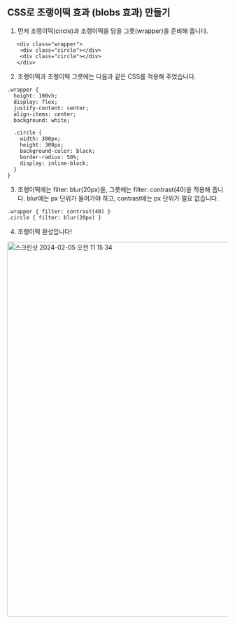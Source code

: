 ## CSS로 조랭이떡 효과 (blobs 효과) 만들기

1. 먼저 조랭이떡(circle)과 조랭이떡을 담을 그릇(wrapper)을 준비해 줍니다.

   
```
   <div class="wrapper">
    <div class="circle"></div>
    <div class="circle"></div>
   </div>
```

2. 조랭이떡과 조랭이떡 그릇에는 다음과 같은 CSS를 적용해 주었습니다.

```
.wrapper {
  height: 100vh;
  display: flex;
  justify-content: center;
  align-items: center;
  background: white;

  .circle {
    width: 300px;
    height: 300px;
    background-color: black;
    border-radius: 50%;
    display: inline-block;
  }
}
```

3. 조랭이떡에는 filter: blur(20px)을, 그릇에는 filter: contrast(40)을 적용해 줍니다. blur에는 px 단위가 들어가야 하고, contrast에는 px 단위가 필요 없습니다.

```
.wrapper { filter: contrast(40) }
.circle { filter: blur(20px) }
```

4. 조랭이떡 완성입니다!



<img width="856" alt="스크린샷 2024-02-05 오전 11 15 34" src="https://github.com/eveneul/only-css-blobs/assets/99119406/cb65e8e3-8852-4fe6-a85b-8fddddbe3161">







